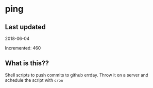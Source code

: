 # ping

## Last updated
2018-06-04

Incremented: 460

## What is this??
Shell scripts to push commits to github errday. Throw it on a server and schedule the script with `cron`

